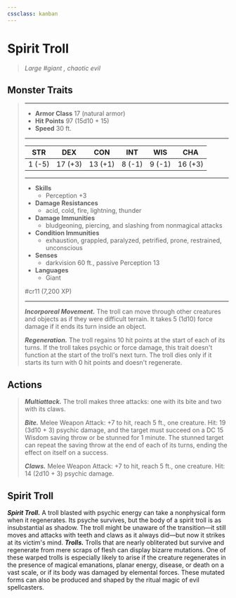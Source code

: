 ```yaml
---
cssclass: kanban
---
```


# Spirit Troll
>*Large #giant , chaotic evil*
## Monster Traits
>___
>- **Armor Class** 17 (natural armor)
>- **Hit Points** 97 (15d10 + 15)
>- **Speed** 30 ft.
>___
>|STR|DEX|CON|INT|WIS|CHA|
>|:---:|:---:|:---:|:---:|:---:|:---:|
>|1 (-5)|17 (+3)|13 (+1)|8 (-1)|9 (-1)|16 (+3)|
>___
>- **Skills**
>	 - Perception +3
>- **Damage Resistances**
>	 - acid, cold, fire, lightning, thunder
>- **Damage Immunities**
>	 - bludgeoning, piercing, and slashing from nonmagical attacks
>- **Condition Immunities**
>	 - exhaustion, grappled, paralyzed, petrified, prone, restrained, unconscious
>- **Senses**
>	 - darkvision 60 ft., passive Perception 13
>- **Languages**
>	 - Giant
>
> #cr11 (7,200 XP)
>___
>***Incorporeal Movement.*** The troll can move through other creatures and objects as if they were difficult terrain. It takes 5 (1d10) force damage if it ends its turn inside an object.  
>
>***Regeneration.*** The troll regains 10 hit points at the start of each of its turns. If the troll takes psychic or force damage, this trait doesn't function at the start of the troll's next turn. The troll dies only if it starts its turn with 0 hit points and doesn't regenerate.  
>
## Actions
>***Multiattack.*** The troll makes three attacks: one with its bite and two with its claws.  
>
>***Bite.*** Melee Weapon Attack: +7 to hit, reach 5 ft., one creature. Hit: 19 (3d10 + 3) psychic damage, and the target must succeed on a DC 15 Wisdom saving throw or be stunned for 1 minute. The stunned target can repeat the saving throw at the end of each of its turns, ending the effect on itself on a success.  
>
>***Claws.*** Melee Weapon Attack: +7 to hit, reach 5 ft., one creature. Hit: 14 (2d10 + 3) psychic damage.
## Spirit Troll
***Spirit Troll.*** A troll blasted with psychic energy can take a nonphysical form when it regenerates. Its psyche survives, but the body of a spirit troll is as insubstantial as shadow. The troll might be unaware of the transition—it still moves and attacks with teeth and claws as it always did—but now it strikes at its victim's mind.
***Trolls.*** Trolls that are nearly obliterated but survive and regenerate from mere scraps of flesh can display bizarre mutations. One of these warped trolls is especially likely to arise if the creature regenerates in the presence of magical emanations, planar energy, disease, or death on a vast scale, or if its body was damaged by elemental forces. These mutated forms can also be produced and shaped by the ritual magic of evil spellcasters.